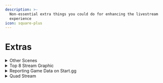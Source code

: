 ```yaml
---
description: >-
  Non-essential extra things you could do for enhancing the livestream
  experience
icon: square-plus
---
```


# Extras

<details>

<summary>Other Scenes</summary>



</details>

<details>

<summary>Top 8 Stream Graphic</summary>



</details>

<details>

<summary>Reporting Game Data on Start.gg</summary>



</details>

<details>

<summary>Quad Stream</summary>



</details>
